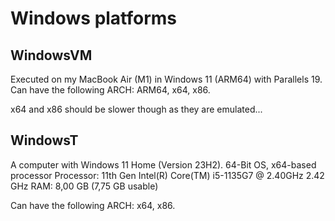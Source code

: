 # Windows platforms

## WindowsVM

Executed on my MacBook Air (M1) in Windows 11 (ARM64) with Parallels 19.
Can have the following ARCH: ARM64, x64, x86.

x64 and x86 should be slower though as they are emulated...

## WindowsT

A computer with Windows 11 Home (Version 23H2).
64-Bit OS, x64-based processor
Processor: 11th Gen Intel(R) Core(TM) i5-1135G7 @ 2.40GHz   2.42 GHz
RAM:       8,00 GB (7,75 GB usable)

Can have the following ARCH: x64, x86.
